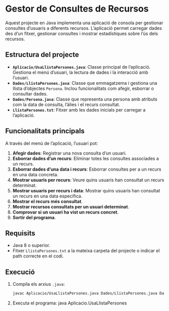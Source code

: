 # Gestor de Consultes de Recursos

Aquest projecte en Java implementa una aplicació de consola per gestionar consultes d’usuaris a diferents recursos. L’aplicació permet carregar dades des d’un fitxer, gestionar consultes i mostrar estadístiques sobre l’ús dels recursos.

## Estructura del projecte

- **`Aplicacio/UsaLlistaPersones.java`**: Classe principal de l’aplicació. Gestiona el menú d’usuari, la lectura de dades i la interacció amb l’usuari.
- **`Dades/LlistaPersones.java`**: Classe que emmagatzema i gestiona una llista d’objectes `Persona`. Inclou funcionalitats com afegir, esborrar o consultar dades.
- **`Dades/Persona.java`**: Classe que representa una persona amb atributs com la data de consulta, l’àlies i el recurs consultat.
- **`LlistaPersones.txt`**: Fitxer amb les dades inicials per carregar a l’aplicació.

## Funcionalitats principals

A través del menú de l’aplicació, l’usuari pot:

1. **Afegir dades**: Registrar una nova consulta d’un usuari.
2. **Esborrar dades d’un recurs**: Eliminar totes les consultes associades a un recurs.
3. **Esborrar dades d’una data i recurs**: Esborrar consultes per a un recurs en una data concreta.
4. **Mostrar usuaris per recurs**: Veure quins usuaris han consultat un recurs determinat.
5. **Mostrar usuaris per recurs i data**: Mostrar quins usuaris han consultat un recurs en una data específica.
6. **Mostrar el recurs més consultat**.
7. **Mostrar recursos consultats per un usuari determinat**.
8. **Comprovar si un usuari ha vist un recurs concret**.
9. **Sortir del programa**.

## Requisits

- Java 8 o superior.
- Fitxer `LlistaPersones.txt` a la mateixa carpeta del projecte o indicar el path correcte en el codi.

## Execució

1. Compila els arxius `.java`:
   ```bash
   javac Aplicacio/UsaLlistaPersones.java Dades/LlistaPersones.java Dades/Persona.java
2. Executa el programa:
   java Aplicacio.UsaLlistaPersones
